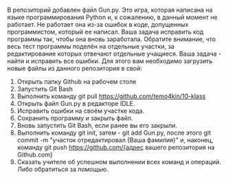 В репозиторий добавлен файл Gun.py.
Это игра, которая написана на языке программирования Python и, к сожалению, в данный момент не работает.
Не работает она из-за ошибок в коде, допущенных программистом, который ее написал.
Ваша задача исправить код программы так, чтобы она вновь заработала.
Обратите внимание, что весь тест программы поделён на отдельные участки, за редактирование которых отвечают отдельные учащиеся.
Ваша задача - найти и исправить все ошибки.
Для этого вам необходимо загрузить новые файлы из данного репозитория в свой:
1. Открыть папку Github на рабочем столе
2. Запустить Git Bash
3. Выполнить команду git pull https://github.com/temo4kin/10-klass
4. Открыть файл Gun.py в редакторе IDLE.
5. Исправить ошибки на своём участке кода.
6. Сохранить программу и закрыть файл.
7. Вновь запустить Git Bash, если ранее вы его закрыли.
8. Выполнить команду git init, затем - git add Gun.py, после этого git commit -m "участок отредактировал {Ваша фамилия}" и, наконец, команду git push https://github.com/{адрес вашего репозитория на Github.com}
9. Сказать учителе об успешном выполнении всех команд и операций. Либо обратиться за помощью.
